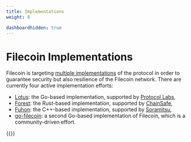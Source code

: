 ```yaml
---
title: Implementations
weight: 8

dashboardhidden: true
---
```


# Filecoin Implementations

Filecoin is targeting [multiple implementations](https://filecoin.io/blog/announcing-filecoin-implementations-in-rust-and-c++/) of the protocol in order to guarantee security but also resilience of the Filecoin network. There are currently four active implementation efforts:

- [Lotus](https://lotu.sh): the Go-based implementation, supported by [Protocol Labs](https://protocol.ai),
- [Forest](https://github.com/ChainSafe/forest): the Rust-based implementation, supported by [ChainSafe](https://chainsafe.io),
- [Fuhon](https://github.com/filecoin-project/cpp-filecoin): the C++-based implementation, supported by [Soramitsu](https://soramitsu.co.jp),
- [go-filecoin](https://github.com/filecoin-project/go-filecoin): a second Go-based implementation of Filecoin, which is a community-driven effort.


{{<dashboard-impl>}}



